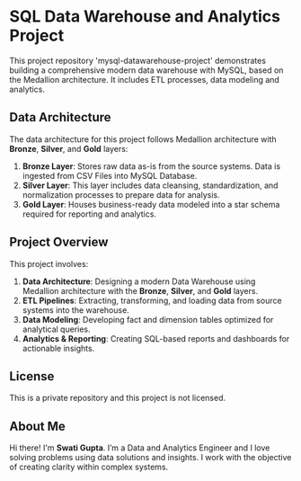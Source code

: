 #  SQL Data Warehouse and Analytics Project

This project repository 'mysql-datawarehouse-project' demonstrates building a comprehensive modern data warehouse with MySQL, based on the Medallion architecture. It includes ETL processes, data modeling and analytics.


## Data Architecture

The data architecture for this project follows Medallion architecture with **Bronze**, **Silver**, and **Gold** layers:

1. **Bronze Layer**: Stores raw data as-is from the source systems. Data is ingested from CSV Files into MySQL Database.
2. **Silver Layer**: This layer includes data cleansing, standardization, and normalization processes to prepare data for analysis.
3. **Gold Layer**: Houses business-ready data modeled into a star schema required for reporting and analytics.


## Project Overview

This project involves:

1. **Data Architecture**: Designing a modern Data Warehouse using Medallion architecture with the **Bronze**, **Silver**, and **Gold** layers.
2. **ETL Pipelines**: Extracting, transforming, and loading data from source systems into the warehouse.
3. **Data Modeling**: Developing fact and dimension tables optimized for analytical queries.
4. **Analytics & Reporting**: Creating SQL-based reports and dashboards for actionable insights.


## License

This is a private repository and this project is not licensed. 


## About Me

Hi there! I'm **Swati Gupta**. I’m a Data and Analytics Engineer and I love solving problems using data solutions and insights. I work with the objective of creating clarity within complex systems.
